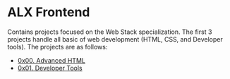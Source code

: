 # ALX Frontend

Contains projects focused on the Web Stack specialization. The first 3 projects handle all basic of web development (HTML, CSS, and Developer tools). The projects are as follows:

- [0x00. Advanced HTML](./0x00-html_advanced/)
- [0x01. Developer Tools](./0x01-developer_tools/)
